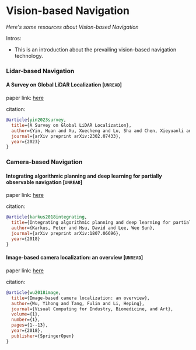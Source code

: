# Vision-based Navigation
*Here's some resources about Vision-based Navigation*

Intros:
* This is an introduction about the prevailing vision-based navigation technology.

### Lidar-based Navigation

#### A Survey on Global LiDAR Localization [`UNREAD`]

paper link: [here](https://arxiv.org/pdf/2302.07433)

citation: 
```bibtex
@article{yin2023survey,
  title={A Survey on Global LiDAR Localization},
  author={Yin, Huan and Xu, Xuecheng and Lu, Sha and Chen, Xieyuanli and Xiong, Rong and Shen, Shaojie and Stachniss, Cyrill and Wang, Yue},
  journal={arXiv preprint arXiv:2302.07433},
  year={2023}
}
```
    
### Camera-based Navigation


#### Integrating algorithmic planning and deep learning for partially observable navigation [`UNREAD`]

paper link: [here](https://arxiv.org/pdf/1807.06696)

citation: 
```bibtex
@article{karkus2018integrating,
  title={Integrating algorithmic planning and deep learning for partially observable navigation},
  author={Karkus, Peter and Hsu, David and Lee, Wee Sun},
  journal={arXiv preprint arXiv:1807.06696},
  year={2018}
}
```
    

#### Image-based camera localization: an overview [`UNREAD`]

paper link: [here](https://vciba.springeropen.com/articles/10.1186/s42492-018-0008-z)

citation: 
```bibtex
@article{wu2018image,
  title={Image-based camera localization: an overview},
  author={Wu, Yihong and Tang, Fulin and Li, Heping},
  journal={Visual Computing for Industry, Biomedicine, and Art},
  volume={1},
  number={1},
  pages={1--13},
  year={2018},
  publisher={SpringerOpen}
}
```
